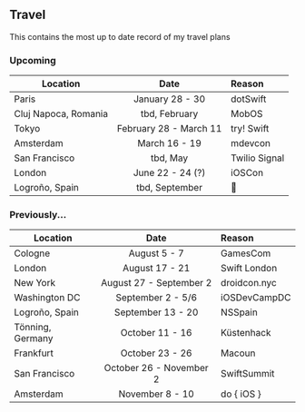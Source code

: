 ## Travel

This contains the most up to date record of my travel plans

### Upcoming

| Location        | Date           | Reason  |
| --------------- |:--------------:| :-------|
| Paris | January 28 - 30 | dotSwift |
| Cluj Napoca, Romania | tbd, February | MobOS |
| Tokyo | February 28 - March 11 | try! Swift |
| Amsterdam | March 16 - 19 | mdevcon |
| San Francisco | tbd, May | Twilio Signal |
| London | June 22 - 24 (?) | iOSCon |
| Logroño, Spain | tbd, September | 🍷 |

### Previously...

| Location        | Date           | Reason  |
| --------------- |:--------------:| :-------|
| Cologne | August 5 - 7 | GamesCom |
| London     | August 17 - 21 | Swift London |
| New York | August 27 - September 2 | droidcon.nyc |
| Washington DC | September 2 - 5/6 | iOSDevCampDC |
| Logroño, Spain | September 13 - 20 | NSSpain |
| Tönning, Germany | October 11 - 16 | Küstenhack |
| Frankfurt | October 23 - 26 | Macoun |
| San Francisco | October 26 - November 2 | SwiftSummit |
| Amsterdam | November 8 - 10 | do { iOS } |
